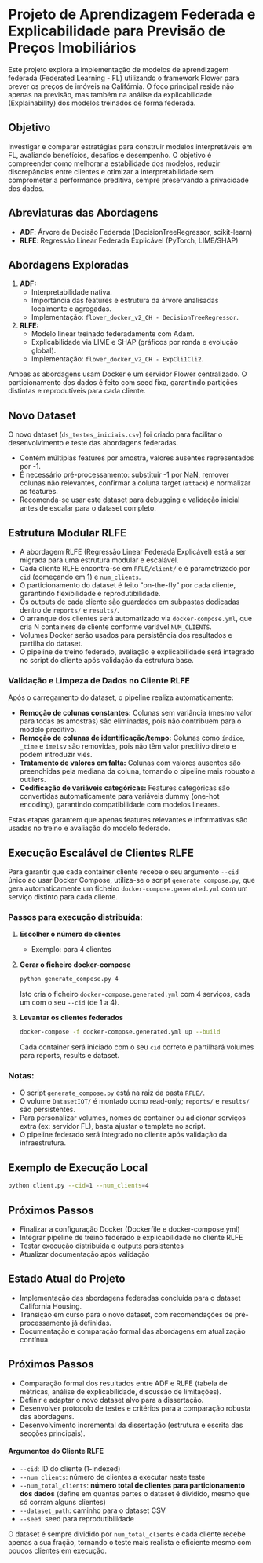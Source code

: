 # Projeto de Aprendizagem Federada e Explicabilidade para Previsão de Preços Imobiliários

Este projeto explora a implementação de modelos de aprendizagem federada (Federated Learning - FL) utilizando o framework Flower para prever os preços de imóveis na Califórnia. O foco principal reside não apenas na previsão, mas também na análise da explicabilidade (Explainability) dos modelos treinados de forma federada.

## Objetivo

Investigar e comparar estratégias para construir modelos interpretáveis em FL, avaliando benefícios, desafios e desempenho. O objetivo é compreender como melhorar a estabilidade dos modelos, reduzir discrepâncias entre clientes e otimizar a interpretabilidade sem comprometer a performance preditiva, sempre preservando a privacidade dos dados.

## Abreviaturas das Abordagens
- **ADF**: Árvore de Decisão Federada (DecisionTreeRegressor, scikit-learn)
- **RLFE**: Regressão Linear Federada Explicável (PyTorch, LIME/SHAP)

## Abordagens Exploradas

1. **ADF:**
   - Interpretabilidade nativa.
   - Importância das features e estrutura da árvore analisadas localmente e agregadas.
   - Implementação: `flower_docker_v2_CH - DecisionTreeRegressor`.
2. **RLFE:**
   - Modelo linear treinado federadamente com Adam.
   - Explicabilidade via LIME e SHAP (gráficos por ronda e evolução global).
   - Implementação: `flower_docker_v2_CH - ExpCli1Cli2`.

Ambas as abordagens usam Docker e um servidor Flower centralizado. O particionamento dos dados é feito com seed fixa, garantindo partições distintas e reprodutíveis para cada cliente.

## Novo Dataset

O novo dataset (`ds_testes_iniciais.csv`) foi criado para facilitar o desenvolvimento e teste das abordagens federadas.
- Contém múltiplas features por amostra, valores ausentes representados por -1.
- É necessário pré-processamento: substituir -1 por NaN, remover colunas não relevantes, confirmar a coluna target (`attack`) e normalizar as features.
- Recomenda-se usar este dataset para debugging e validação inicial antes de escalar para o dataset completo.

## Estrutura Modular RLFE

- A abordagem RLFE (Regressão Linear Federada Explicável) está a ser migrada para uma estrutura modular e escalável.
- Cada cliente RLFE encontra-se em `RFLE/client/` e é parametrizado por `cid` (começando em 1) e `num_clients`.
- O particionamento do dataset é feito "on-the-fly" por cada cliente, garantindo flexibilidade e reprodutibilidade.
- Os outputs de cada cliente são guardados em subpastas dedicadas dentro de `reports/` e `results/`.
- O arranque dos clientes será automatizado via `docker-compose.yml`, que cria N containers de cliente conforme variável `NUM_CLIENTS`.
- Volumes Docker serão usados para persistência dos resultados e partilha do dataset.
- O pipeline de treino federado, avaliação e explicabilidade será integrado no script do cliente após validação da estrutura base.

### Validação e Limpeza de Dados no Cliente RLFE

Após o carregamento do dataset, o pipeline realiza automaticamente:
- **Remoção de colunas constantes:** Colunas sem variância (mesmo valor para todas as amostras) são eliminadas, pois não contribuem para o modelo preditivo.
- **Remoção de colunas de identificação/tempo:** Colunas como `índice`, `_time` e `imeisv` são removidas, pois não têm valor preditivo direto e podem introduzir viés.
- **Tratamento de valores em falta:** Colunas com valores ausentes são preenchidas pela mediana da coluna, tornando o pipeline mais robusto a outliers.
- **Codificação de variáveis categóricas:** Features categóricas são convertidas automaticamente para variáveis dummy (one-hot encoding), garantindo compatibilidade com modelos lineares.

Estas etapas garantem que apenas features relevantes e informativas são usadas no treino e avaliação do modelo federado.

## Execução Escalável de Clientes RLFE

Para garantir que cada container cliente recebe o seu argumento `--cid` único ao usar Docker Compose, utiliza-se o script `generate_compose.py`, que gera automaticamente um ficheiro `docker-compose.generated.yml` com um serviço distinto para cada cliente.

### Passos para execução distribuída:

1. **Escolher o número de clientes**
   - Exemplo: para 4 clientes

2. **Gerar o ficheiro docker-compose**
   ```bash
   python generate_compose.py 4
   ```
   Isto cria o ficheiro `docker-compose.generated.yml` com 4 serviços, cada um com o seu `--cid` (de 1 a 4).

3. **Levantar os clientes federados**
   ```bash
   docker-compose -f docker-compose.generated.yml up --build
   ```
   Cada container será iniciado com o seu `cid` correto e partilhará volumes para reports, results e dataset.

### Notas:
- O script `generate_compose.py` está na raiz da pasta `RFLE/`.
- O volume `DatasetIOT/` é montado como read-only; `reports/` e `results/` são persistentes.
- Para personalizar volumes, nomes de container ou adicionar serviços extra (ex: servidor FL), basta ajustar o template no script.
- O pipeline federado será integrado no cliente após validação da infraestrutura.

## Exemplo de Execução Local

```bash
python client.py --cid=1 --num_clients=4
```

## Próximos Passos
- Finalizar a configuração Docker (Dockerfile e docker-compose.yml)
- Integrar pipeline de treino federado e explicabilidade no cliente RLFE
- Testar execução distribuída e outputs persistentes
- Atualizar documentação após validação

## Estado Atual do Projeto

- Implementação das abordagens federadas concluída para o dataset California Housing.
- Transição em curso para o novo dataset, com recomendações de pré-processamento já definidas.
- Documentação e comparação formal das abordagens em atualização contínua.

## Próximos Passos
- Comparação formal dos resultados entre ADF e RLFE (tabela de métricas, análise de explicabilidade, discussão de limitações).
- Definir e adaptar o novo dataset alvo para a dissertação.
- Desenvolver protocolo de testes e critérios para a comparação robusta das abordagens.
- Desenvolvimento incremental da dissertação (estrutura e escrita das secções principais).

#### Argumentos do Cliente RLFE

- `--cid`: ID do cliente (1-indexed)
- `--num_clients`: número de clientes a executar neste teste
- `--num_total_clients`: **número total de clientes para particionamento dos dados** (define em quantas partes o dataset é dividido, mesmo que só corram alguns clientes)
- `--dataset_path`: caminho para o dataset CSV
- `--seed`: seed para reprodutibilidade

O dataset é sempre dividido por `num_total_clients` e cada cliente recebe apenas a sua fração, tornando o teste mais realista e eficiente mesmo com poucos clientes em execução.